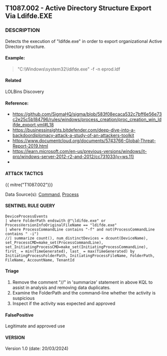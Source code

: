 ## T1087.002 - Active Directory Structure Export Via Ldifde.EXE

### DESCRIPTION

Detects the execution of "ldifde.exe" in order to export organizational Active Directory structure.

#### Example:

> "C:\\Windows\\system32\\ldifde.exe" -f -n eprod.ldf

#### Related

LOLBins
Discovery

#### Reference:

- https://github.com/SigmaHQ/sigma/blob/583f08ecaca532c7bff6e56e73c2e25c5b184796/rules/windows/process_creation/proc_creation_win_ldifde_export.yml#L18
- https://businessinsights.bitdefender.com/deep-dive-into-a-backdoordiplomacy-attack-a-study-of-an-attackers-toolkit
- https://www.documentcloud.org/documents/5743766-Global-Threat-Report-2019.html
- https://learn.microsoft.com/en-us/previous-versions/windows/it-pro/windows-server-2012-r2-and-2012/cc731033(v=ws.11)
-

#### ATT&CK TACTICS

{{ mitre("T1087.002")}}

Data Source(s): [Command](https://attack.mitre.org/datasources/DS0017), [Process](https://attack.mitre.org/datasources/DS0009/)

#### SENTINEL RULE QUERY

```
DeviceProcessEvents 
| where FolderPath endswith @"\ldifde.exe" or ProcessVersionInfoOriginalFileName == "ldifde.exe" 
| where ProcessCommandLine contains "-f" and not(ProcessCommandLine contains " -i")
//| summarize count(), num_distinctDevices = dcount(DeviceName), set_ProcessCMD=make_set(ProcessCommandLine), set_InitiatingProcessCMD=make_set(InitiatingProcessCommandLine), first_ = min(TimeGenerated), last_ = max(TimeGenerated) by InitiatingProcessFolderPath, InitiatingProcessFileName, FolderPath, FileName, AccountName, TenantId 
```

#### Triage

1. Remove the comment "//" in 'summarize' statement in above KQL to assist in analysis and removing data duplicates.
1. Examine the FolderPath and the command-line whether the activity is suspicious
1. Inspect if the activity was expected and approved

#### FalsePositive

Legitimate and approved use

#### VERSION

Version 1.0 (date: 20/03/2024)

